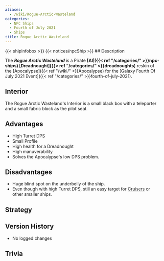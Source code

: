 ```yaml
---
aliases:
  - /wiki/Rogue-Arctic-Wasteland
categories:
  - NPC Ships
  - Fourth of July 2021
  - Ships
title: Rogue Arctic Wasteland
---
```


{{< shipInfobox >}} {{< notices/npcShip >}} ## Description

The **_Rogue Arctic Wasteland_** is a Pirate **[AI]({{< ref "/categories/" >}}npc-ships) [Dreadnought]({{< ref "/categories/" >}}dreadnoughts)** reskin of the [Apocalypse]({{< ref "/wiki/" >}}Apocalypse) for the [Galaxy Fourth Of July 2021 Event]({{< ref "/categories/" >}}fourth-of-july-2021).

## Interior

The Rogue Arctic Wasteland's Interior is a small black box with a teleporter and a small fabric block as the pilot seat.

## Advantages

- High Turret DPS
- Small Profile
- High health for a Dreadnought
- High manuverability
- Solves the Apocalypse's low DPS problem.

## Disadvantages

- Huge blind spot on the underbelly of the ship.
- Even though with high Turret DPS, still an easy target for [Cruisers](https://roblox-galaxy-official.fandom.com/wiki/Category:Cruiser) or other smaller ships.

## Strategy

## Version History

- No logged changes

## Trivia
